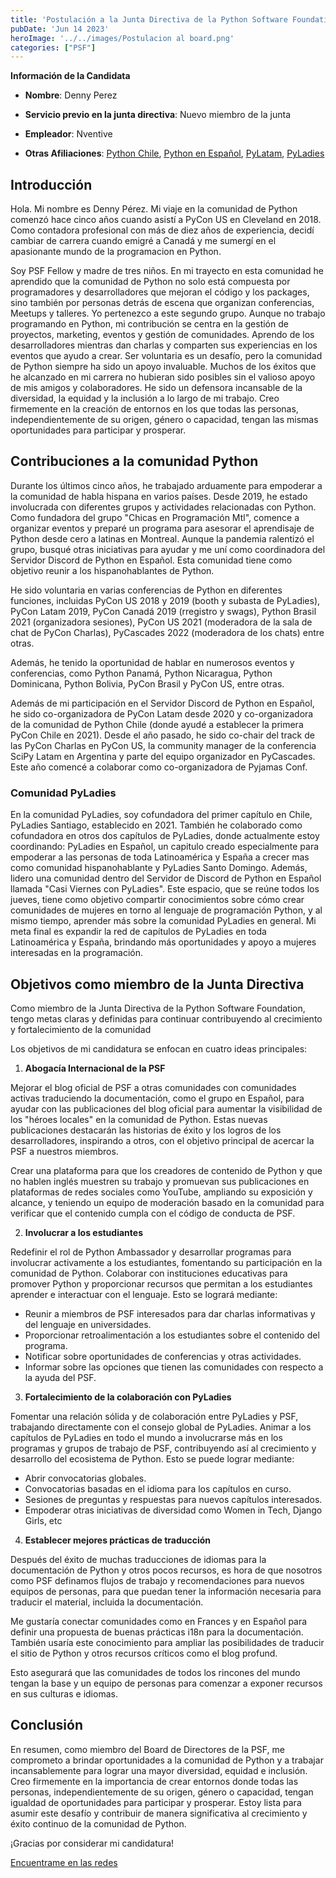 ```yaml
---
title: 'Postulación a la Junta Directiva de la Python Software Foundation (PSF)'
pubDate: 'Jun 14 2023'
heroImage: '../../images/Postulacion al board.png'
categories: ["PSF"]
---
```


**Información de la Candidata**

- **Nombre**: Denny Perez

- **Servicio previo en la junta directiva**: Nuevo miembro de la junta

- **Empleador**: Nventive

- **Otras Afiliaciones**: [<u>Python Chile</u>](https://pythonchile.cl), [<u>Python en Español</u>](https://hablemospython.dev), [<u>PyLatam</u>](https://www.pylatam.org/), [<u>PyLadies</u>](https://pyladies.com/)

## Introducción

Hola. Mi nombre es Denny Pérez. Mi viaje en la comunidad de Python comenzó hace cinco años cuando asistí a PyCon US en Cleveland en 2018. Como contadora profesional con más de diez años de experiencia, decidí cambiar de carrera cuando emigré a Canadá y me sumergí en el apasionante mundo de la programacion en Python.

Soy PSF Fellow y madre de tres niños. En mi trayecto en esta comunidad he aprendido que la comunidad de Python no solo está compuesta por programadores y desarrolladores que mejoran el código y los packages, sino también por personas detrás de escena que organizan conferencias, Meetups y talleres. Yo pertenezco a este segundo grupo. Aunque no trabajo programando en Python, mi contribución se centra en la gestión de proyectos, marketing, eventos y gestión de comunidades. Aprendo de los desarrolladores mientras dan charlas y comparten sus experiencias en los eventos que ayudo a crear. Ser voluntaria es un desafío, pero la comunidad de Python siempre ha sido un apoyo invaluable. Muchos de los éxitos que he alcanzado en mi carrera no hubieran sido posibles sin el valioso apoyo de mis amigos y colaboradores. He sido un defensora incansable de la diversidad, la equidad y la inclusión a lo largo de mi trabajo. Creo firmemente en la creación de entornos en los que todas las personas, independientemente de su origen, género o capacidad, tengan las mismas oportunidades para participar y prosperar.

## Contribuciones a la comunidad Python

Durante los últimos cinco años, he trabajado arduamente para empoderar a la comunidad de habla hispana en varios países. Desde 2019, he estado involucrada con diferentes grupos y actividades relacionadas con Python. Como fundadora del grupo "Chicas en Programación Mtl", comence a organizar eventos y preparé un programa para asesorar el aprendisaje de Python desde cero a latinas en Montreal. Aunque la pandemia ralentizó el grupo, busqué otras iniciativas para ayudar y me uní como coordinadora del Servidor Discord de Python en Español. Esta comunidad tiene como objetivo reunir a los hispanohablantes de Python.

He sido voluntaria en varias conferencias de Python en diferentes funciones, incluidas PyCon US 2018 y 2019 (booth y subasta de PyLadies), PyCon Latam 2019, PyCon Canadá 2019 (rregistro y swags), Python Brasil 2021 (organizadora sesiones), PyCon US 2021 (moderadora de la sala de chat de PyCon Charlas), PyCascades 2022 (moderadora de los chats) entre otras.

Además, he tenido la oportunidad de hablar en numerosos eventos y conferencias, como Python Panamá, Python Nicaragua, Python Dominicana, Python Bolivia, PyCon Brasil y PyCon US, entre otras.

Además de mi participación en el Servidor Discord de Python en Español, he sido co-organizadora de PyCon Latam desde 2020 y co-organizadora de la comunidad de Python Chile (donde ayudé a establecer la primera PyCon Chile en 2021). Desde el año pasado, he sido co-chair del track de las PyCon Charlas en PyCon US, la community manager de la conferencia SciPy Latam en Argentina y parte del equipo organizador en PyCascades. Este año comencé a colaborar como co-organizadora de Pyjamas Conf.


###  **Comunidad PyLadies**

En la comunidad PyLadies, soy cofundadora del primer capítulo en Chile, PyLadies Santiago, establecido en 2021. También he colaborado como cofundadora en otros dos capítulos de PyLadies, donde actualmente estoy coordinando: PyLadies en Español, un capitulo creado especialmente para empoderar a las personas de toda Latinoamérica y España a crecer mas como comunidad hispanohablante y PyLadies Santo Domingo. Además, lidero una comunidad dentro del Servidor de Discord de Python en Español llamada "Casi Viernes con PyLadies". Este espacio, que se reúne todos los jueves, tiene como objetivo compartir conocimientos sobre cómo crear comunidades de mujeres en torno al lenguaje de programación Python, y al mismo tiempo, aprender más sobre la comunidad PyLadies en general. Mi meta final es expandir la red de capítulos de PyLadies en toda Latinoamérica y España, brindando más oportunidades y apoyo a mujeres interesadas en la programación.

##  Objetivos como miembro de la Junta Directiva

Como miembro de la Junta Directiva de la Python Software Foundation, tengo metas claras y definidas para continuar contribuyendo al crecimiento y fortalecimiento de la comunidad

Los objetivos de mi candidatura se enfocan en cuatro ideas principales:

1. **Abogacía Internacional de la PSF**

Mejorar el blog oficial de PSF a otras comunidades con comunidades activas traduciendo la documentación, como el grupo en Español, para ayudar con las publicaciones del blog oficial para aumentar la visibilidad de los "héroes locales" en la comunidad de Python. Estas nuevas publicaciones destacarán las historias de éxito y los logros de los desarrolladores, inspirando a otros, con el objetivo principal de acercar la PSF a nuestros miembros.

Crear una plataforma para que los creadores de contenido de Python y que no hablen inglés muestren su trabajo y promuevan sus publicaciones en plataformas de redes sociales como YouTube, ampliando su exposición y alcance, y teniendo un equipo de moderación basado en la comunidad para verificar que el contenido cumpla con el código de conducta de PSF.

2. **Involucrar a los estudiantes**

Redefinir el rol de Python Ambassador y desarrollar programas para involucrar activamente a los estudiantes, fomentando su participación en la comunidad de Python.
Colaborar con instituciones educativas para promover Python y proporcionar recursos que permitan a los estudiantes aprender e interactuar con el lenguaje. Esto se logrará mediante:

- Reunir a miembros de PSF interesados para dar charlas informativas y del lenguaje en universidades.
- Proporcionar retroalimentación a los estudiantes sobre el contenido del programa.
- Notificar sobre oportunidades de conferencias y otras actividades.
- Informar sobre las opciones que tienen las comunidades con respecto a la ayuda del PSF.

3. **Fortalecimiento de la colaboración con PyLadies**

Fomentar una relación sólida y de colaboración entre PyLadies y PSF, trabajando directamente con el consejo global de PyLadies.
Animar a los capítulos de PyLadies en todo el mundo a involucrarse más en los programas y grupos de trabajo de PSF, contribuyendo así al crecimiento y desarrollo del ecosistema de Python. Esto se puede lograr mediante:

-  Abrir convocatorias globales.
- Convocatorias basadas en el idioma para los capítulos en curso.
- Sesiones de preguntas y respuestas para nuevos capítulos interesados.
- Empoderar otras iniciativas de diversidad como Women in Tech, Django Girls, etc

4. **Establecer mejores prácticas de traducción**

Después del éxito de muchas traducciones de idiomas para la documentación de Python y otros pocos recursos, es hora de que nosotros como PSF definamos flujos de trabajo y recomendaciones para nuevos equipos de personas, para que puedan tener la información necesaria para traducir el material, incluida la documentación.

Me gustaría conectar comunidades como en Frances y en Español para definir una propuesta de buenas prácticas i18n para la documentación. También usaría este conocimiento para ampliar las posibilidades de traducir el sitio de Python y otros recursos críticos como el blog profund.

Esto asegurará que las comunidades de todos los rincones del mundo tengan la base y un equipo de personas para comenzar a exponer recursos en sus culturas e idiomas.

##  **Conclusión**

En resumen, como miembro del Board de Directores de la PSF, me comprometo a brindar oportunidades a la comunidad de Python y a trabajar incansablemente para lograr una mayor diversidad, equidad e inclusión. Creo firmemente en la importancia de crear entornos donde todas las personas, independientemente de su origen, género o capacidad, tengan igualdad de oportunidades para participar y prosperar. Estoy lista para asumir este desafío y contribuir de manera significativa al crecimiento y éxito continuo de la comunidad de Python.  

¡Gracias por considerar mi candidatura!

[Encuentrame en las redes](https://linktr.ee/Dennyperez18)
